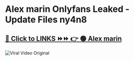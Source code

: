 
 # Alex marin Onlyfans Leaked - Update Files ny4n8

## <h2><a href="https://clipsfans.com/Alex_marin&ref=git">🔗 Click to LINKS ⏩⏩ 👉 🟢 Alex marin </a></h2>

<a href="https://clipsfans.com/Alex_marin&ref=git" rel="nofollow" data-target="animated-image.originalLink"><img src="https://i.ibb.co.com/xMMVF88/686577567.gif" alt="Viral Video Original" style="max-width: 100%; display: inline-block;" data-target="animated-image.originalImage"></a>

